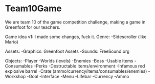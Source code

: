 # Team10Game
We are team 10 of the game competition challenge, making a game in Greenfoot for our teachers.

Game idea v1:
I made some changes, fuck it.
Genre:
-Sidescroller (like Mario)

Assets:
-Graphics:	Greenfoot Assets
-Sounds:	FreeSound.org

Objects:
-Player
-Worlds (levels)
-Enemies
  -Boss
-Usable items
  -Consumables
  -Perks
-Destructable items/environment
	-Infamous red explosive barrel
	-Crate (ammo/currency/items/consumables/enemies)
-Workshop
-Goal
-Interface
	-Menu
	-Lifebar
	-Currency
	-Ammo
